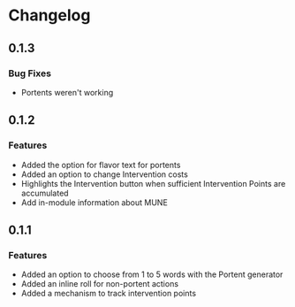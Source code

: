 # Changelog

## 0.1.3

### Bug Fixes

- Portents weren't working

## 0.1.2

### Features

- Added the option for flavor text for portents
- Added an option to change Intervention costs
- Highlights the Intervention button when sufficient Intervention Points are accumulated
- Add in-module information about MUNE

## 0.1.1

### Features

- Added an option to choose from 1 to 5 words with the Portent generator
- Added an inline roll for non-portent actions
- Added a mechanism to track intervention points
